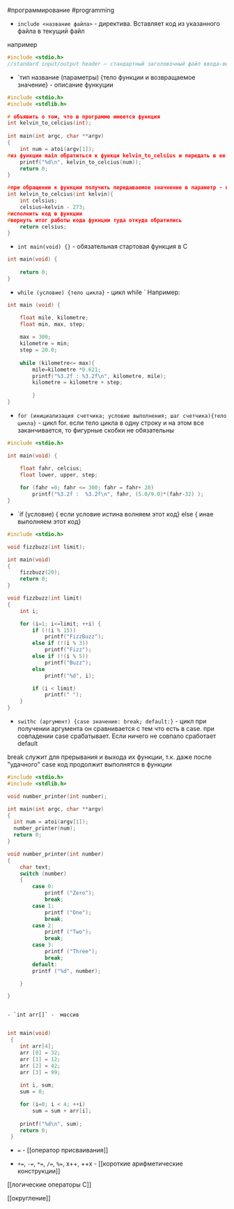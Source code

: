 #программирование #programming

- `include <название файла>`  - директива. Вставляет код из указанного файла в текущий файл

например
```C
#include <stdio.h> 
//standard input/output header — стандартный заголовочный файл ввода-вывода
```

- `тип название (параметры) {тело функции и возвращаемое значение}  - описание функуции

``` c
#include <stdio.h>
#include <stdlib.h>

# объявить о том, что в программе имеется функция
int kelvin_to_celcius(int); 
 
int main(int argc, char **argv)
{
    int num = atoi(argv[1]);
#из функции main обратиться к функци kelvin_to_celsius и передать в ее параметр значение num, получить итог работы функции, продолжитьб выполнение кода
    printf("%d\n", kelvin_to_celcius(num)); 
    return 0;
}

#при обращении к функции получить передаваемое значнение в параметр - переменную kelvin
int kelvin_to_celcius(int kelvin){ 
    int celsius; 
    celsius=kelvin - 273;
#исполнить код в функции
#вернуть итог работы кода фукнции туда откуда обратились  
    return celsius; 
}
```


- `int main(void) {}` - обязательная стартовая функция в C

```C
int main(void) {
	
	return 0;
}
```
- `while (условие) {тело цикла}` - цикл while 
`
Например: 
	
``` C 
int main (void) {

	float mile, kilometre;
	float min, max, step;
    
	max = 300;
	kilometre = min;
	step = 20.0;
    
	while (kilometre<= max){
	    mile=kilometre *0.621;  
	    printf("%3.2f : %3.2f\n", kilometre, mile);
	    kilometre = kilometre + step;
	
	    }
}
```

- `for (инициализация счетчика; условие выполнения; шаг счетчика){тело цикла}` - цикл for. если тело цикла в одну строку и на этом все заканчивается, то фигурные скобки не обязательны

``` C 
#include <stdio.h>

int main(void) {

    float fahr, celcius;
    float lower, upper, step;
  
    for (fahr =0; fahr <= 300; fahr = fahr+ 20)
        printf("%3.2f :  %3.2f\n", fahr, (5.0/9.0)*(fahr-32) );
}
```

- `if (условие) { если условие истина волняем этот код} else { инае выполняем этот код} 

``` c
#include <stdio.h>

void fizzbuzz(int limit);

int main(void)
{
    fizzbuzz(20);
    return 0;
}

void fizzbuzz(int limit)
{
    int i;

    for (i=1; i<=limit; ++i) {
        if (!(i % 15))
            printf("FizzBuzz");
        else if (!(i % 3))
            printf("Fizz");
        else if (!(i % 5))
            printf("Buzz");
        else
            printf("%d", i);

        if (i < limit)
            printf(" ");
    }
}
```

- `swithc (аргумент) {case значение: break; default:}` - цикл
при получении аргумента он сравнивается с тем что есть в case. при совпадении case срабатывает. Если ничего не совпало сработает default

break служит для прерывания и выхода их функции, т.к. даже после "удачного" case  код продолжит выполнятся в функции 


``` c
#include <stdio.h>
#include <stdlib.h>

void number_printer(int number);

int main(int argc, char **argv)
{
  int num = atoi(argv[1]);
  number_printer(num);
  return 0;
}

void number_printer(int number)
{
    char text;
    switch (number)
    {
        case 0:
            printf ("Zero");
            break;
        case 1:
            printf ("One");
            break;
        case 2:
            printf ("Two");
            break;
        case 3:
            printf ("Three");
            break;
        default:
        printf ("%d", number);

    }

}



```

	- `int arr[]` -  массив

``` c

int main(void)
 {
    int arr[4];
    arr [0] = 32;
    arr [1] = 12;
    arr [2] = 42;
    arr [3] = 99;
 
    int i, sum;
    sum = 0;

    for (i=0; i < 4; ++i)
        sum = sum + arr[i];
 
    printf("%d\n", sum);
    return 0;
 }
```

- `=`  - [[оператор присваивания]]

- `+=`, `-=`, `*=`, `/=`, `%=`, x++, ++x -  [[короткие арифметические конструкции]] 


[[логические операторы C]]

[[округление]]
